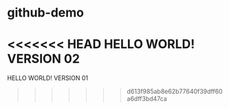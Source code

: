 # github-demo

<<<<<<< HEAD
HELLO WORLD! VERSION 02
=======
HELLO WORLD! VERSION 01
>>>>>>> d613f985ab8e62b77640f39dff60a6dff3bd47ca

